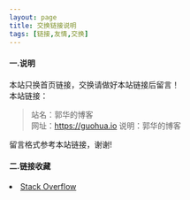 ```yaml
---
layout: page
title: 交换链接说明
tags: [链接,友情,交换]
---
```

#### 一.说明
本站只换首页链接，交换请做好本站链接后留言！  
本站链接：

>站名：郭华的博客  
>网址：https://guohua.io
>说明：郭华的博客

留言格式参考本站链接，谢谢!

#### 二.链接收藏
<li>
<a href="http://www.stackoverflow.com/">
  Stack Overflow
</a>
</li>
